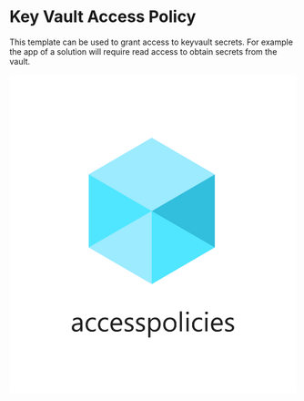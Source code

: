 # Key Vault Access Policy

This template can be used to grant access to keyvault secrets. For example the app of a
solution will require read access to obtain secrets from the vault.

![Resource view](overview.png)
